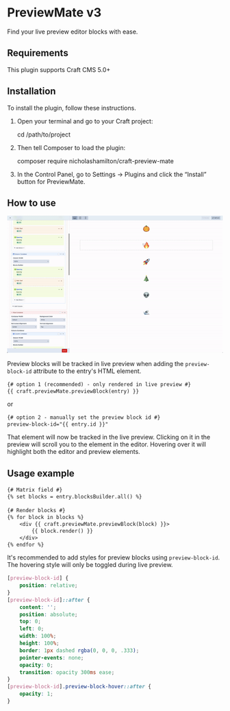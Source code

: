 # PreviewMate v3

Find your live preview editor blocks with ease.

## Requirements
This plugin supports Craft CMS 5.0+

## Installation
To install the plugin, follow these instructions.

1. Open your terminal and go to your Craft project:

    cd /path/to/project

2. Then tell Composer to load the plugin:

    composer require nicholashamilton/craft-preview-mate

3. In the Control Panel, go to Settings → Plugins and click the “Install” button for PreviewMate.

## How to use

![PreviewMate v3 Demo](./resources/img/PreviewMate_v3_Demo.gif)

Preview blocks will be tracked in live preview when adding the `preview-block-id` attribute to the entry's HTML element.

```twig
{# option 1 (recommended) - only rendered in live preview #}
{{ craft.previewMate.previewBlock(entry) }}
```
or
```twig
{# option 2 - manually set the preview block id #}
preview-block-id="{{ entry.id }}"
```

That element will now be tracked in the live preview. Clicking on it in the preview will scroll you to the element in the editor. Hovering over it will highlight both the editor and preview elements.

## Usage example 

```twig
{# Matrix field #}
{% set blocks = entry.blocksBuilder.all() %}

{# Render blocks #}
{% for block in blocks %}
    <div {{ craft.previewMate.previewBlock(block) }}>
        {{ block.render() }}
    </div>
{% endfor %}
```

It's recommended to add styles for preview blocks using `preview-block-id`.
The hovering style will only be toggled during live preview.

```css
[preview-block-id] {
    position: relative;
}
[preview-block-id]::after {
    content: '';
    position: absolute;
    top: 0;
    left: 0;
    width: 100%;
    height: 100%;
    border: 1px dashed rgba(0, 0, 0, .333);
    pointer-events: none;
    opacity: 0;
    transition: opacity 300ms ease;
}
[preview-block-id].preview-block-hover::after {
    opacity: 1;
}
```